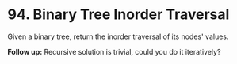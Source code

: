# 94. Binary Tree Inorder Traversal

Given a binary tree, return the inorder traversal of its nodes' values.

**Follow up:** 
Recursive solution is trivial, could you do it iteratively?
